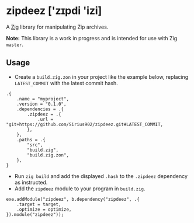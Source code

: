 # zipdeez ['zɪpdi 'izi]

A [Zig](https://ziglang.org/) library for manipulating Zip archives.

**Note:** This library is a work in progress and is intended for use with Zig `master`.

## Usage

* Create a `build.zig.zon` in your project like the example below, replacing
`LATEST_COMMIT` with the latest commit hash.

```zig
.{
    .name = "myproject",
    .version = "0.1.0",
    .dependencies = .{
        .zipdeez = .{
            .url = "git+https://github.com/Sirius902/zipdeez.git#LATEST_COMMIT,
        },
    },
    .paths = .{
        "src",
        "build.zig",
        "build.zig.zon",
    },
}
```

* Run `zig build` and add the displayed `.hash` to the `.zipdeez` dependency as instructed.
* Add the `zipdeez` module to your program in `build.zig`.

```zig
exe.addModule("zipdeez", b.dependency("zipdeez", .{
    .target = target,
    .optimize = optimize,
}).module("zipdeez"));
```
